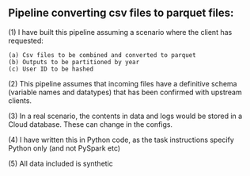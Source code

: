 ## Pipeline converting csv files to parquet files:

(1) I have built this pipeline assuming a scenario where the client has requested:

	(a) Csv files to be combined and converted to parquet
	(b) Outputs to be partitioned by year
	(c) User ID to be hashed

(2) This pipeline assumes that incoming files have a definitive schema (variable names and datatypes)
    that has been confirmed with upstream clients.

(3) In a real scenario, the contents in data and logs would be stored in a Cloud database.
    These can change in the configs.
    
(4) I have written this in Python code, as the task instructions specify Python only (and not PySpark etc)

(5) All data included is synthetic
